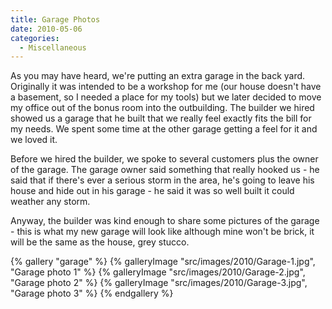 ```yaml
---
title: Garage Photos
date: 2010-05-06
categories: 
  - Miscellaneous
---
```


As you may have heard, we're putting an extra garage in the back yard. Originally it was intended to be a workshop for me (our house doesn't have a basement, so I needed a place for my tools) but we later decided to move my office out of the bonus room into the outbuilding. The builder we hired showed us a garage that he built that we really feel exactly fits the bill for my needs. We spent some time at the other garage getting a feel for it and we loved it.

Before we hired the builder, we spoke to several customers plus the owner of the garage. The garage owner said something that really hooked us - he said that if there's ever a serious storm in the area, he's going to leave his house and hide out in his garage - he said it was so well built it could weather any storm.

Anyway, the builder was kind enough to share some pictures of the garage - this is what my new garage will look like although mine won't be brick, it will be the same as the house, grey stucco.

{% gallery "garage" %}
{% galleryImage "src/images/2010/Garage-1.jpg", "Garage photo 1" %}
{% galleryImage "src/images/2010/Garage-2.jpg", "Garage photo 2" %}
{% galleryImage "src/images/2010/Garage-3.jpg", "Garage photo 3" %}
{% endgallery %}
